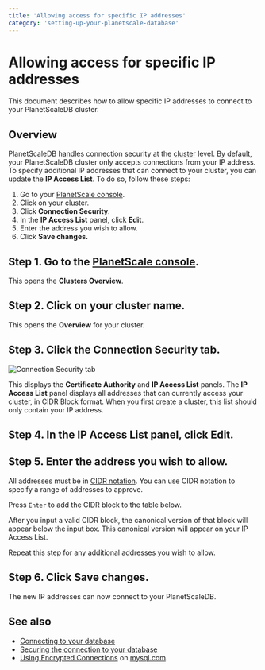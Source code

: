 ```yaml
---
title: 'Allowing access for specific IP addresses'
category: 'setting-up-your-planetscale-database'
---
```


# Allowing access for specific IP addresses

This document describes how to allow specific IP addresses to connect to your PlanetScaleDB cluster.

## Overview

PlanetScaleDB handles connection security at the [cluster](clusters) level. By default, your PlanetScaleDB cluster only accepts connections from your IP address. To specify additional IP addresses that can connect to your cluster, you can update the **IP Access List**. To do so, follow these steps:

1. Go to your [PlanetScale console](https://console.planetscale.com).
1. Click on your cluster.
1. Click **Connection Security**.
1. In the **IP Access List** panel, click **Edit**.
1. Enter the address you wish to allow.
1. Click **Save changes.**

## Step 1. Go to the [PlanetScale console](https://console.planetscale.com).

This opens the **Clusters Overview**.

## Step 2. Click on your cluster name.

This opens the **Overview** for your cluster.

## Step 3. Click the **Connection Security** tab.

![Connection Security tab](/img/docs/connection-security-tab.png)

This displays the **Certificate Authority** and **IP Access List** panels. The **IP Access List** panel displays all addresses that can currently access your cluster, in CIDR Block format. When you first create a cluster, this list should only contain your IP address.

## Step 4. In the **IP Access List** panel, click **Edit**.

## Step 5. Enter the address you wish to allow.

All addresses must be in [CIDR notation](https://en.wikipedia.org/wiki/Classless_Inter-Domain_Routing#CIDR_notation). You can use CIDR notation to specify a range of addresses to approve.

Press `Enter` to add the CIDR block to the table below.

After you input a valid CIDR block, the canonical version of that block will appear below the input box. This canonical version will appear on your IP Access List.

Repeat this step for any additional addresses you wish to allow.

## Step 6. Click **Save changes.**

The new IP addresses can now connect to your PlanetScaleDB.

## See also

+ [Connecting to your database](connecting-to-db)
+ [Securing the connection to your database](secure-connection)
+ [Using Encrypted Connections](https://dev.mysql.com/doc/refman/5.7/en/encrypted-connections.html) on [mysql.com](https://dev.mysql.com).
